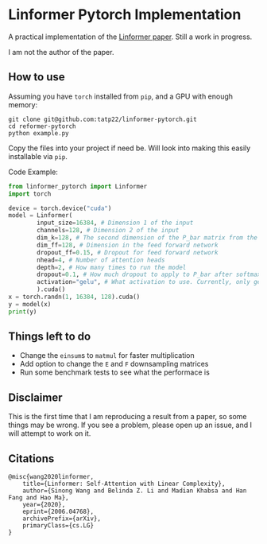 # Linformer Pytorch Implementation
A practical implementation of the [Linformer paper](https://arxiv.org/pdf/2006.04768.pdf). Still a work in progress.

I am not the author of the paper.

## How to use
Assuming you have `torch` installed from `pip`, and a GPU with enough memory:

```
git clone git@github.com:tatp22/linformer-pytorch.git
cd reformer-pytorch
python example.py
```

Copy the files into your project if need be. Will look into making this easily installable via `pip`.

Code Example:

```python
from linformer_pytorch import Linformer
import torch

device = torch.device("cuda")
model = Linformer(
        input_size=16384, # Dimension 1 of the input
        channels=128, # Dimension 2 of the input
        dim_k=128, # The second dimension of the P_bar matrix from the paper
        dim_ff=128, # Dimension in the feed forward network
        dropout_ff=0.15, # Dropout for feed forward network
        nhead=4, # Number of attention heads
        depth=2, # How many times to run the model
        dropout=0.1, # How much dropout to apply to P_bar after softmax
        activation="gelu", # What activation to use. Currently, only gelu and relu supported, and only on ff network.
        ).cuda()
x = torch.randn(1, 16384, 128).cuda()
y = model(x)
print(y)
```

## Things left to do
* Change the `einsum`s to `matmul` for faster multiplication
* Add option to change the `E` and `F` downsampling matrices
* Run some benchmark tests to see what the performace is

## Disclaimer
This is the first time that I am reproducing a result from a paper, so some things may be wrong. If you see a problem, please open up an issue, and I will attempt to work on it.

## Citations

```
@misc{wang2020linformer,
    title={Linformer: Self-Attention with Linear Complexity},
    author={Sinong Wang and Belinda Z. Li and Madian Khabsa and Han Fang and Hao Ma},
    year={2020},
    eprint={2006.04768},
    archivePrefix={arXiv},
    primaryClass={cs.LG}
}
```
